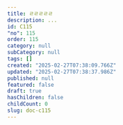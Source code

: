 ```yaml
---
title: ㄹㄹㄹㄹㄹ
description: ...
id: C115
"no": 115
order: 115
category: null
subCategory: null
tags: []
created: "2025-02-27T07:38:09.766Z"
updated: "2025-02-27T07:38:37.986Z"
published: null
featured: false
draft: true
hasChildren: false
childCount: 0
slug: doc-c115
---
```



